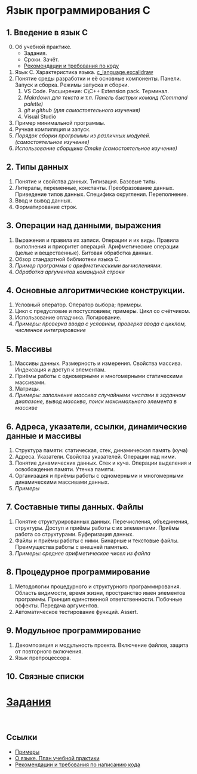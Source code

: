 # Язык программирования С

## 1. Введение в язык С
0. Об учебной практике. 
    - Задания. 
    - Сроки. Зачёт.
    - [Рекомендации и требования по коду](https://github.com/VetrovSV/OOP/blob/master/criteria.md)
1. Язык С. Характеристика языка. [c_language.excalidraw](c_language.excalidraw)
2. Понятие среды разработки и её основные компоненты. Панели. Запуск и сборка. Режимы запуска и сборки.
    1. VS Code. Расширение: C\C++ Extension pack. Терминал. 
    1. *Makrdown для текста и т.п. Панель быстрых команд (Command palette)*
    1. *git и github (для самостоятельного изучения)*
    1. Visual Studio 
3. Пример минимальной программы. 
3. Ручная компиляция и запуск.
4. *Порядок сборки программы из различных модулей. (самостоятельное изучение)*
5. *Использование сборщика Cmake (самостоятельное изучение)*

## 2. Типы данных
1. Понятие и свойства данных. Типизация. Базовые типы.
2. Литералы, переменные, константы. Преобразование данных. Приведение типов данных. Специфика округления. Переполнение.
3. Ввод и вывод данных. 
4. Форматирование строк.

## 3. Операции над данными, выражения
1. Выражения и правила их записи. Операции и их виды. Правила выполнения и приоритет операций. Арифметические операции (целые и вещественные). Битовая обработка данных.  
2. Обзор стандартной библиотеки языка С.
3. *Пример программы с арифметическими вычислениями.*
4. *Обработка аргументов командной строки*

## 4. Основные алгоритмические конструкции.
1. Условный оператор. Оператор выбора; примеры.
1. Цикл с предусловие и постусловием; примеры. Цикл со счётчиком.
1. Использование отладчика. Логирование.
1. *Примеры: проверка ввода с условием, проверка ввода с циклом, численное интегрирование*

## 5. Массивы
1. Массивы данных. Размерность и измерения. Свойства массива. Индексация и доступ к элементам. 
1. Приёмы работы с одномерными и многомерными статическими массивами. 
1. Матрицы.
1. *Примеры: заполнение массива случайными числами в заданном диапазоне, вывод массива, поиск максимального элемента в массиве*


## 6. Адреса, указатели, ссылки, динамические данные и массивы
1. Структура памяти: статическая, стек, динамическая память (куча)
1. Адреса. Указатели. Свойства указателей. Операции над ними. 
1. Понятие динамических данных. Стек и куча. Операции выделения и освобождения памяти. Утечка памяти. 
1. Организация и приёмы работы с одномерными и многомерными динамическими массивами данных. 
1. *Примеры*

## 7. Составные типы данных. Файлы
1. Понятие структурированных данных. Перечисления, объединения, структуры. Доступ и приёмы работы с их элементами. Приёмы работа со структурами. Буферизация данных. 
1. Файлы и приёмы работы с ними. Бинарные и текстовые файлы. Преимущества работы с внешней памятью. 
1. *Примеры: среднее арифметическое чисел из файла*

## 8. Процедурное программирование
1. Методологии процедурного и структурного программирования. Область видимости, время жизни, пространство имен элементов программы. Принцип единственной ответственности. Побочные эффекты. Передача аргументов.
1. Автоматическое тестирование функций. Assert.

## 9. Модульное программирование
1. Декомпозиция и модульность проекта. Включение файлов, защита от повторного включения. 
1. Язык препроцессора.

## 10. Связные списки


# [Задания](tasks.md)



<br>

## Ссылки
- [Примеры](examples.md)
- [О языке. План учебной практики](c_language.excalidraw)
- [Рекомендации и требования по написанию кода](../criteria.md)
